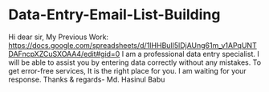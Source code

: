 # Data-Entry-Email-List-Building
Hi dear sir, My Previous Work: https://docs.google.com/spreadsheets/d/1IHHBulI5lDjAUng61m_v1APqUNTDAFncpXZCuSXOAA4/edit#gid=0 I am a professional data entry specialist. I will be able to assist you by entering data correctly without any mistakes. To get error-free services, It is the right place for you. I am waiting for your response. Thanks &amp; regards- Md. Hasinul Babu
